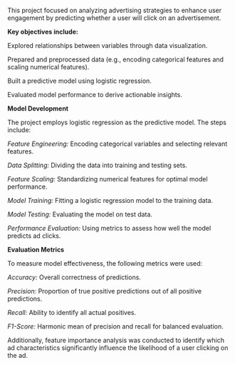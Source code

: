 This project focused on analyzing advertising strategies to enhance user engagement by predicting whether a user will click on an advertisement.


**Key objectives include:**

Explored relationships between variables through data visualization.

Prepared and preprocessed data (e.g., encoding categorical features and scaling numerical features).

Built a predictive model using logistic regression.

Evaluated model performance to derive actionable insights.



**Model Development**

The project employs logistic regression as the predictive model. The steps include:

_Feature Engineering:_ Encoding categorical variables and selecting relevant features.

_Data Splitting:_ Dividing the data into training and testing sets.

_Feature Scaling:_ Standardizing numerical features for optimal model performance.

_Model Training:_ Fitting a logistic regression model to the training data.

_Model Testing:_ Evaluating the model on test data.

_Performance Evaluation:_ Using metrics to assess how well the model predicts ad clicks.


**Evaluation Metrics**

To measure model effectiveness, the following metrics were used:

_Accuracy:_ Overall correctness of predictions.

_Precision:_ Proportion of true positive predictions out of all positive predictions.

_Recall:_ Ability to identify all actual positives.

_F1-Score:_ Harmonic mean of precision and recall for balanced evaluation.

Additionally, feature importance analysis was conducted to identify which ad characteristics significantly influence the likelihood of a user clicking on the ad.
